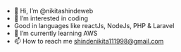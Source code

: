 - 👋 Hi, I’m @nikitashindeweb
- 👀 I’m interested in coding 
- Good in languages like reactJs, NodeJs, PHP & Laravel
- 🌱 I’m currently learning AWS
- 📫 How to reach me shindenikita111998@gmail.com

<!---
nikitashindeweb/nikitashindeweb is a ✨ special ✨ repository because its `README.md` (this file) appears on your GitHub profile.
You can click the Preview link to take a look at your changes.
--->
